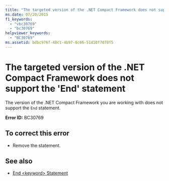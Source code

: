 ```yaml
---
title: "The targeted version of the .NET Compact Framework does not support the 'End' statement"
ms.date: 07/20/2015
f1_keywords: 
  - "vbc30769"
  - "bc30769"
helpviewer_keywords: 
  - "BC30769"
ms.assetid: bdbc976f-48c1-4b97-8c66-51d10f7078f5
---
```

# The targeted version of the .NET Compact Framework does not support the 'End' statement
The version of the .NET Compact Framework you are working with does not support the `End` statement.  
  
 **Error ID:** BC30769  
  
## To correct this error  
  
- Remove the statement.  
  
## See also

- [End \<keyword> Statement](../language-reference/statements/end-keyword-statement.md)
